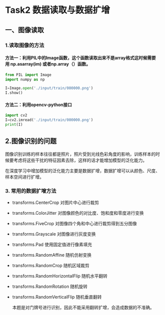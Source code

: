 # Task2 数据读取与数据扩增

##  一、图像读取

###  1.读取图像的方法

#### 方法一：利用PIL中的Image函数，这个函数读取出来不是array格式这时候需要用 np.asarray(im) 或者np.array（）函数。

```python
from PIL import Image
import numpy as np

I=Image.open('./input/train/000000.png')
I.show()
```

#### 方法二：利用opencv-python接口

```python
import cv2
I=cv2.imread('./input/train/000000.png')
print(I)
```

## 2.图像识别的问题

图像识别训练的样本往往都是照片，照片受到光线色彩角度的影响，训练样本的时候要考虑将这些干扰的特征因素去除，这样的话才能增加模型的泛化能力。

在深度学习中增加模型的泛化能力主要是数据扩增，数据扩增可以从颜色、尺度、样本空间进行扩增。

### 3. 常用的数据扩增方法

- transforms.CenterCrop      对图片中心进行裁剪      

- transforms.ColorJitter      对图像颜色的对比度、饱和度和零度进行变换      

- transforms.FiveCrop     对图像四个角和中心进行裁剪得到五分图像     

- transforms.Grayscale      对图像进行灰度变换    

- transforms.Pad        使用固定值进行像素填充     

- transforms.RandomAffine      随机仿射变换    

- transforms.RandomCrop      随机区域裁剪     

- transforms.RandomHorizontalFlip      随机水平翻转     

- transforms.RandomRotation     随机旋转     

- transforms.RandomVerticalFlip     随机垂直翻转 

  本题是对门牌号进行识别，因此不能采用翻转扩增，会造成数据的不准确。



